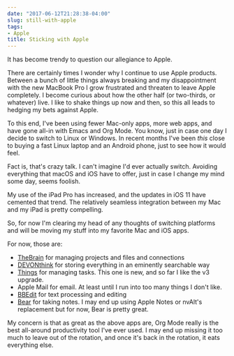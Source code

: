 ```yaml
---
date: "2017-06-12T21:28:38-04:00"
slug: still-with-apple
tags:
- Apple
title: Sticking with Apple
---
```


It has become trendy to question our allegiance to Apple.

There are certainly times I wonder why I continue to use Apple products. Between a bunch of little things always breaking and my disappointment with the new MacBook Pro I grow frustrated and threaten to leave Apple completely. I become curious about how the other half (or two-thirds, or whatever) live. I like to shake things up now and then, so this all leads to hedging my bets against Apple.

To this end, I've been using fewer Mac-only apps, more web apps, and have gone all-in with Emacs and Org Mode. You know, just in case one day I decide to switch to Linux or Windows. In recent months I've been _this_ close to buying a fast Linux laptop and an Android phone, just to see how it would feel.

Fact is, that's crazy talk. I can't imagine I'd ever actually switch. Avoiding everything that macOS and iOS have to offer, just in case I change my mind some day, seems foolish.

My use of the iPad Pro has increased, and the updates in iOS 11 have cemented that trend. The relatively seamless integration between my Mac and my iPad is pretty compelling. 

So, for now I'm clearing my head of any thoughts of switching platforms and will be moving my stuff into my favorite Mac and iOS apps.

For now, those are:

- [TheBrain](https://thebrain.com) for managing projects and files and connections
- [DEVONthink](https://devontechnologies.com) for storing everything in an eminently searchable way
- [Things](https://culturedcode.com) for managing tasks. This one is new, and so far I like the v3 upgrade.
- Apple Mail for email. At least until I run into too many things I don't like.
- [BBEdit](https://barebones.com) for text processing and editing
- [Bear](http://www.bear-writer.com/) for taking notes. I may end up using Apple Notes or nvAlt's replacement but for now, Bear is pretty great.

My concern is that as great as the above apps are, Org Mode really is the best all-around productivity tool I've ever used. I may end up missing it too much to leave out of the rotation, and once it's back in the rotation, it eats everything else.